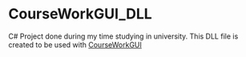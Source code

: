 # CourseWorkGUI_DLL
C# Project done during my time studying in university. This DLL file is created to be used with [CourseWorkGUI](https://github.com/mnai01/CourseWorkGUI)
